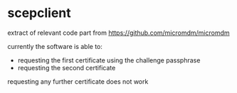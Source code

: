 # scepclient

extract of relevant code part from https://github.com/micromdm/micromdm

currently the software is able to:
- requesting the first certificate using the challenge passphrase
- requesting the second certificate

requesting any further certificate does not work

